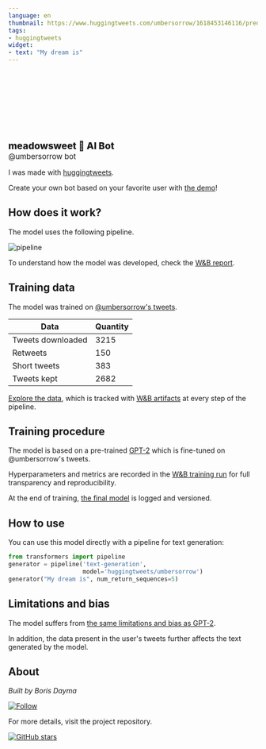 ```yaml
---
language: en
thumbnail: https://www.huggingtweets.com/umbersorrow/1618453146116/predictions.png
tags:
- huggingtweets
widget:
- text: "My dream is"
---
```


<div>
<div style="width: 132px; height:132px; border-radius: 50%; background-size: cover; background-image: url('https://pbs.twimg.com/profile_images/1218755685846061056/g0evVFLV_400x400.jpg')">
</div>
<div style="margin-top: 8px; font-size: 19px; font-weight: 800">meadowsweet 🤖 AI Bot </div>
<div style="font-size: 15px">@umbersorrow bot</div>
</div>

I was made with [huggingtweets](https://github.com/borisdayma/huggingtweets).

Create your own bot based on your favorite user with [the demo](https://colab.research.google.com/github/borisdayma/huggingtweets/blob/master/huggingtweets-demo.ipynb)!

## How does it work?

The model uses the following pipeline.

![pipeline](https://github.com/borisdayma/huggingtweets/blob/master/img/pipeline.png?raw=true)

To understand how the model was developed, check the [W&B report](https://wandb.ai/wandb/huggingtweets/reports/HuggingTweets-Train-a-Model-to-Generate-Tweets--VmlldzoxMTY5MjI).

## Training data

The model was trained on [@umbersorrow's tweets](https://twitter.com/umbersorrow).

| Data | Quantity |
| --- | --- |
| Tweets downloaded | 3215 |
| Retweets | 150 |
| Short tweets | 383 |
| Tweets kept | 2682 |

[Explore the data](https://wandb.ai/wandb/huggingtweets/runs/yds0m1lc/artifacts), which is tracked with [W&B artifacts](https://docs.wandb.com/artifacts) at every step of the pipeline.

## Training procedure

The model is based on a pre-trained [GPT-2](https://huggingface.co/gpt2) which is fine-tuned on @umbersorrow's tweets.

Hyperparameters and metrics are recorded in the [W&B training run](https://wandb.ai/wandb/huggingtweets/runs/154muf26) for full transparency and reproducibility.

At the end of training, [the final model](https://wandb.ai/wandb/huggingtweets/runs/154muf26/artifacts) is logged and versioned.

## How to use

You can use this model directly with a pipeline for text generation:

```python
from transformers import pipeline
generator = pipeline('text-generation',
                     model='huggingtweets/umbersorrow')
generator("My dream is", num_return_sequences=5)
```

## Limitations and bias

The model suffers from [the same limitations and bias as GPT-2](https://huggingface.co/gpt2#limitations-and-bias).

In addition, the data present in the user's tweets further affects the text generated by the model.

## About

*Built by Boris Dayma*

[![Follow](https://img.shields.io/twitter/follow/borisdayma?style=social)](https://twitter.com/intent/follow?screen_name=borisdayma)

For more details, visit the project repository.

[![GitHub stars](https://img.shields.io/github/stars/borisdayma/huggingtweets?style=social)](https://github.com/borisdayma/huggingtweets)
